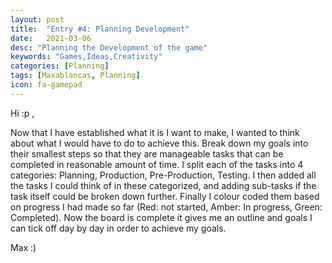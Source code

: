 ```yaml
---
layout: post
title:  "Entry #4: Planning Development"
date:   2021-03-06
desc: "Planning the Development of the game"
keywords: "Games,Ideas,Creativity"
categories: [Planning]
tags: [Maxablancas, Planning]
icon: fa-gamepad
---
```



Hi :p ,

Now that I have established what it is I want to make, I wanted to think about what I would have to do to achieve this. Break down my goals into their smallest steps so that they are manageable tasks that can be completed in reasonable amount of time. I split each of the tasks into 4 categories: Planning, Production, Pre-Production, Testing. I then added all the tasks I could think of in these categorized, and adding sub-tasks if the task itself could be broken down further. Finally I colour coded them based on progress I had made so far (Red: not started, Amber: In progress, Green: Completed). Now the board is complete it gives me an outline and goals I can tick off day by day in order to achieve my goals.

Max :)  
